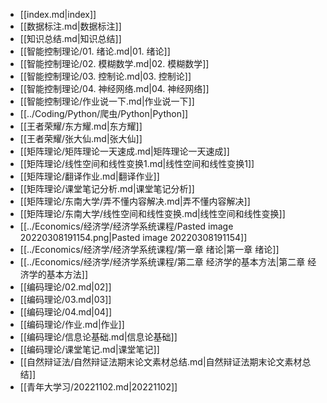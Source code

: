 - [[index.md|index]]
- [[数据标注.md|数据标注]]
- [[知识总结.md|知识总结]]
- [[智能控制理论/01. 绪论.md|01. 绪论]]
- [[智能控制理论/02. 模糊数学.md|02. 模糊数学]]
- [[智能控制理论/03. 控制论.md|03. 控制论]]
- [[智能控制理论/04. 神经网络.md|04. 神经网络]]
- [[智能控制理论/作业说一下.md|作业说一下]]
- [[../Coding/Python/爬虫/Python|Python]]
- [[王者荣耀/东方耀.md|东方耀]]
- [[王者荣耀/张大仙.md|张大仙]]
- [[矩阵理论/矩阵理论一天速成.md|矩阵理论一天速成]]
- [[矩阵理论/线性空间和线性变换1.md|线性空间和线性变换1]]
- [[矩阵理论/翻译作业.md|翻译作业]]
- [[矩阵理论/课堂笔记分析.md|课堂笔记分析]]
- [[矩阵理论/东南大学/弄不懂内容解决.md|弄不懂内容解决]]
- [[矩阵理论/东南大学/线性空间和线性变换.md|线性空间和线性变换]]
- [[../Economics/经济学/经济学系统课程/Pasted image 20220308191154.png|Pasted image 20220308191154]]
- [[../Economics/经济学/经济学系统课程/第一章 绪论|第一章 绪论]]
- [[../Economics/经济学/经济学系统课程/第二章 经济学的基本方法|第二章 经济学的基本方法]]
- [[编码理论/02.md|02]]
- [[编码理论/03.md|03]]
- [[编码理论/04.md|04]]
- [[编码理论/作业.md|作业]]
- [[编码理论/信息论基础.md|信息论基础]]
- [[编码理论/课堂笔记.md|课堂笔记]]
- [[自然辩证法/自然辩证法期末论文素材总结.md|自然辩证法期末论文素材总结]]
- [[青年大学习/20221102.md|20221102]]
